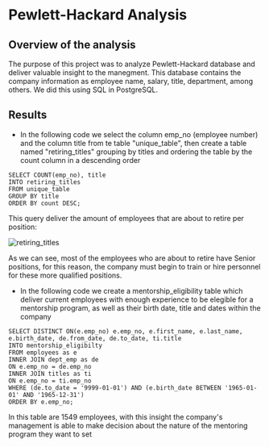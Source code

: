 # Pewlett-Hackard Analysis

## Overview of the analysis

The purpose of this project was to analyze Pewlett-Hackard database and deliver valuable insight to the manegment. This database contains the company information as employee name, salary, title, department, among others. We did this using SQL in PostgreSQL.

## Results

- In the following code we select the column emp_no (employee number) and the column title from te table "unique_table", then create a table named "retiring_titles" grouping by titles and ordering the table by the count column in a descending order

```
SELECT COUNT(emp_no), title
INTO retiring_titles
FROM unique_table
GROUP BY title
ORDER BY count DESC;

```
This query deliver the amount of employees that are about to retire per position:

![retiring_titles](https://user-images.githubusercontent.com/81272629/121216730-cc8d2480-c846-11eb-8c02-076809d51669.png)

As we can see, most of the employees who are about to retire have Senior positions, for this reason, the company must begin to train or hire personnel for these more qualified positions.

- In the following code we create a mentorship_eligibility table which deliver current employees with enough experience to be elegible for a mentorship program, as well as their birth date, title and dates within the company 
```
SELECT DISTINCT ON(e.emp_no) e.emp_no, e.first_name, e.last_name, e.birth_date, de.from_date, de.to_date, ti.title
INTO mentorship_eligibilty
FROM employees as e
INNER JOIN dept_emp as de 
ON e.emp_no = de.emp_no
INNER JOIN titles as ti
ON e.emp_no = ti.emp_no
WHERE (de.to_date = '9999-01-01') AND (e.birth_date BETWEEN '1965-01-01' AND '1965-12-31')
ORDER BY e.emp_no;
```
In this table are 1549 employees, with this insight the company's management is able to make decision about the nature of the mentoring program they want to set 

##
